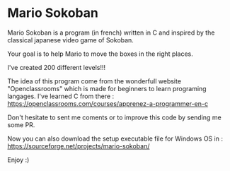 # Mario Sokoban
Mario Sokoban is a program (in french) written in C and inspired by the classical japanese video game of Sokoban.

Your goal is to help Mario to move the boxes in the right places.

I've created 200 different levels!!!

The idea of this program come from the wonderfull website "Openclassrooms" which is made for beginners to learn programing langages. I've learned C from there : https://openclassrooms.com/courses/apprenez-a-programmer-en-c

Don't hesitate to sent me coments or to improve this code by sending me some PR.

Now you can also download the setup executable file for Windows OS in : https://sourceforge.net/projects/mario-sokoban/

Enjoy :)
